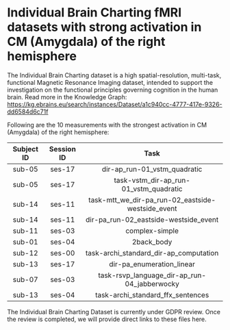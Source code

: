 # Individual Brain Charting fMRI datasets with strong activation in CM (Amygdala) of the right hemisphere

The Individual Brain Charting dataset is a high spatial-resolution, multi-task, functional Magnetic Resonance Imaging dataset, intended to support the investigation on the functional principles governing cognition in the human brain.
Read more in the Knowledge Graph: https://kg.ebrains.eu/search/instances/Dataset/a1c940cc-4777-417e-9326-dd6584d6c71f

Following are the 10 measurements with the strongest activation in CM (Amygdala) of the right hemisphere:

| Subject ID | Session ID | Task |
| :-: | :-: | :-: |
| sub-05 | ses-17 | dir-ap_run-01_vstm_quadratic|
| sub-05 | ses-17 | task-vstm_dir-ap_run-01_vstm_quadratic|
| sub-14 | ses-11 | task-mtt_we_dir-pa_run-02_eastside-westside_event|
| sub-14 | ses-11 | dir-pa_run-02_eastside-westside_event|
| sub-11 | ses-03 | complex-simple|
| sub-01 | ses-04 | 2back_body|
| sub-12 | ses-00 | task-archi_standard_dir-ap_computation|
| sub-13 | ses-17 | dir-pa_enumeration_linear|
| sub-07 | ses-03 | task-rsvp_language_dir-ap_run-04_jabberwocky|
| sub-13 | ses-04 | task-archi_standard_ffx_sentences|


The Individual Brain Charting Dataset is currently under GDPR review. Once the review is completed, we will provide direct links to these files here.